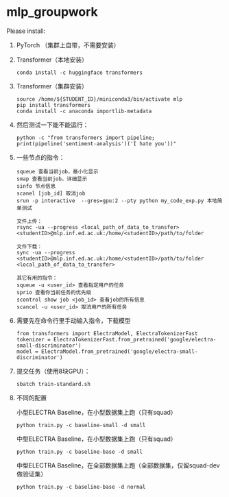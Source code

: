 # mlp_groupwork

Please install:

1. PyTorch （集群上自带，不需要安装）

2. Transformer（本地安装）

   ```
   conda install -c huggingface transformers
   ```

3. Transformer（集群安装）

   ```
   source /home/${STUDENT_ID}/miniconda3/bin/activate mlp
   pip install transformers
   conda install -c anaconda importlib-metadata
   ```

4. 然后测试一下能不能运行：

   ```
   python -c "from transformers import pipeline; print(pipeline('sentiment-analysis')('I hate you'))"
   ```

6. 一些节点的指令：

   ```
   squeue 查看当前job，最小化显示
   smap 查看当前job，详细显示
   sinfo 节点信息
   scanel [job_id] 取消job
   srun -p interactive  --gres=gpu:2 --pty python my_code_exp.py 本地简单测试
   
   文件上传：
   rsync -ua --progress <local_path_of_data_to_transfer> <studentID>@mlp.inf.ed.ac.uk:/home/<studentID>/path/to/folder
   
   文件下载：
   sync -ua --progress <studentID>@mlp.inf.ed.ac.uk:/home/<studentID>/path/to/folder <local_path_of_data_to_transfer>
   
   其它有用的指令：
   squeue -u <user_id> 查看指定用户的任务
   sprio 查看你当前任务的优先级
   scontrol show job <job_id> 查看job的所有信息
   scancel -u <user_id> 取消用户的所有任务
   ```
   
6. 需要先在命令行里手动输入指令，下载模型

   ```
   from transformers import ElectraModel, ElectraTokenizerFast
   tokenizer = ElectraTokenizerFast.from_pretrained('google/electra-small-discriminator')
   model = ElectraModel.from_pretrained('google/electra-small-discriminator')
   ```

7. 提交任务（使用8块GPU）：

   ```
   sbatch train-standard.sh
   ```

8. 不同的配置

   小型ELECTRA Baseline，在小型数据集上跑（只有squad）

   ```
   python train.py -c baseline-small -d small
   ```

   中型ELECTRA Baseline，在小型数据集上跑（只有squad）

   ```
   python train.py -c baseline-base -d small
   ```

   中型ELECTRA Baseline，在全部数据集上跑（全部数据集，仅留squad-dev做验证集）

   ```
   python train.py -c baseline-base -d normal
   ```

   

